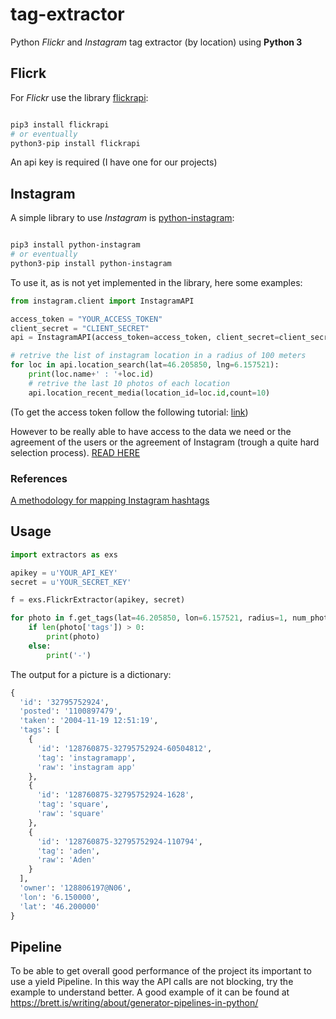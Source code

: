# tag-extractor
Python *Flickr* and *Instagram* tag extractor (by location) using **Python 3**

## Flicrk

For *Flickr* use the library [flickrapi](https://stuvel.eu/flickrapi-doc/):
```bash

pip3 install flickrapi
# or eventually
python3-pip install flickrapi

```

An api key is required (I have one for our projects)

## Instagram
A simple library to use *Instagram* is [python-instagram](https://github.com/facebookarchive/python-instagram):
```bash

pip3 install python-instagram
# or eventually
python3-pip install python-instagram

```

To use it, as is not yet implemented in the library, here some examples:

```python
from instagram.client import InstagramAPI

access_token = "YOUR_ACCESS_TOKEN"
client_secret = "CLIENT_SECRET"
api = InstagramAPI(access_token=access_token, client_secret=client_secret)

# retrive the list of instagram location in a radius of 100 meters
for loc in api.location_search(lat=46.205850, lng=6.157521):
    print(loc.name+' : '+loc.id)
    # retrive the last 10 photos of each location
    api.location_recent_media(location_id=loc.id,count=10)

```

(To get the access token follow the following tutorial: [link](https://bobmckay.com/web/simple-tutorial-for-getting-an-instagram-clientid-and-access-token))

However to be really able to have access to the data we need or the agreement of the users or the agreement of Instagram (trough a quite hard selection process). [READ HERE](https://www.instagram.com/developer/sandbox/)
### References
[A methodology for mapping Instagram hashtags](http://firstmonday.org/article/view/5563/4195)

## Usage

```python
import extractors as exs

apikey = u'YOUR_API_KEY'
secret = u'YOUR_SECRET_KEY'

f = exs.FlickrExtractor(apikey, secret)

for photo in f.get_tags(lat=46.205850, lon=6.157521, radius=1, num_photos=25):
    if len(photo['tags']) > 0:
        print(photo)
    else:
        print('-')
```
The output for a picture is a dictionary:
```python
{
  'id': '32795752924',
  'posted': '1100897479',
  'taken': '2004-11-19 12:51:19',
  'tags': [
    {
      'id': '128760875-32795752924-60504812',
      'tag': 'instagramapp',
      'raw': 'instagram app'
    },
    {
      'id': '128760875-32795752924-1628',
      'tag': 'square',
      'raw': 'square'
    },
    {
      'id': '128760875-32795752924-110794',
      'tag': 'aden',
      'raw': 'Aden'
    }
  ],
  'owner': '128806197@N06',
  'lon': '6.150000',
  'lat': '46.200000'
}
```
## Pipeline
To be able to get overall good performance of the project its important to use a yield Pipeline.
In this way the API calls are not blocking, try the example to understand better.
A good example of it can be found at https://brett.is/writing/about/generator-pipelines-in-python/
